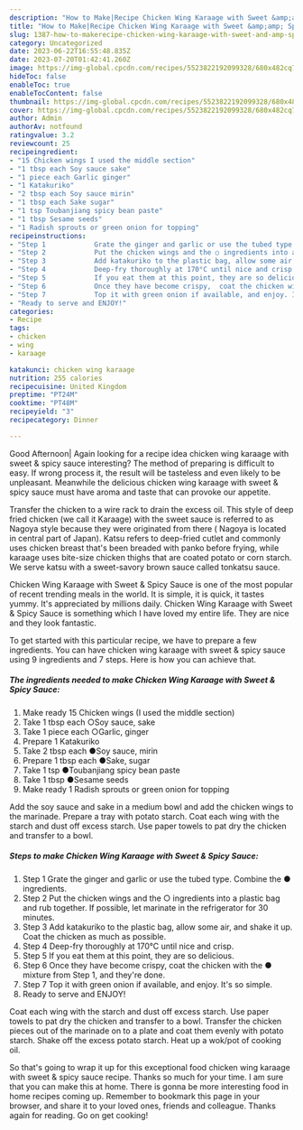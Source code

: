 ```yaml
---
description: "How to Make|Recipe Chicken Wing Karaage with Sweet &amp;amp; Spicy Sauce {That is Special"
title: "How to Make|Recipe Chicken Wing Karaage with Sweet &amp;amp; Spicy Sauce {That is Special"
slug: 1387-how-to-makerecipe-chicken-wing-karaage-with-sweet-and-amp-spicy-sauce-that-is-special
category: Uncategorized
date: 2023-06-22T16:55:48.835Z
date: 2023-07-20T01:42:41.260Z
image: https://img-global.cpcdn.com/recipes/5523822192099328/680x482cq70/chicken-wing-karaage-with-sweet-spicy-sauce-recipe-main-photo.jpg
hideToc: false
enableToc: true
enableTocContent: false
thumbnail: https://img-global.cpcdn.com/recipes/5523822192099328/680x482cq70/chicken-wing-karaage-with-sweet-spicy-sauce-recipe-main-photo.jpg
cover: https://img-global.cpcdn.com/recipes/5523822192099328/680x482cq70/chicken-wing-karaage-with-sweet-spicy-sauce-recipe-main-photo.jpg
author: Admin
authorAv: notfound
ratingvalue: 3.2
reviewcount: 25
recipeingredient:
- "15 Chicken wings I used the middle section"
- "1 tbsp each Soy sauce sake"
- "1 piece each Garlic ginger"
- "1 Katakuriko"
- "2 tbsp each Soy sauce mirin"
- "1 tbsp each Sake sugar"
- "1 tsp Toubanjiang spicy bean paste"
- "1 tbsp Sesame seeds"
- "1 Radish sprouts or green onion for topping"
recipeinstructions:
- "Step 1            Grate the ginger and garlic or use the tubed type. Combine the ● ingredients."
- "Step 2            Put the chicken wings and the ○ ingredients into a plastic bag and rub together. If possible, let marinate in the refrigerator for 30 minutes."
- "Step 3            Add katakuriko to the plastic bag, allow some air, and shake it up. Coat the chicken as much as possible."
- "Step 4            Deep-fry thoroughly at 170°C until nice and crisp."
- "Step 5            If you eat them at this point, they are so delicious."
- "Step 6            Once they have become crispy,  coat the chicken with the ● mixture from Step 1, and they&#39;re done."
- "Step 7            Top it with green onion if available, and enjoy. It&#39;s so simple."
- "Ready to serve and ENJOY!"
categories:
- Recipe
tags:
- chicken
- wing
- karaage

katakunci: chicken wing karaage 
nutrition: 255 calories
recipecuisine: United Kingdom
preptime: "PT24M"
cooktime: "PT48M"
recipeyield: "3"
recipecategory: Dinner

---
```



Good Afternoon| Again looking for a recipe idea chicken wing karaage with sweet &amp; spicy sauce interesting? The method of preparing is difficult to easy. If wrong process it, the result will be tasteless and even likely to be unpleasant. Meanwhile the delicious chicken wing karaage with sweet &amp; spicy sauce must have aroma and taste that can provoke our appetite.





Transfer the chicken to a wire rack to drain the excess oil. This style of deep fried chicken (we call it Karaage) with the sweet sauce is referred to as Nagoya style because they were originated from there ( Nagoya is located in central part of Japan). Katsu refers to deep-fried cutlet and commonly uses chicken breast that&#39;s been breaded with panko before frying, while karaage uses bite-size chicken thighs that are coated potato or corn starch. We serve katsu with a sweet-savory brown sauce called tonkatsu sauce.

Chicken Wing Karaage with Sweet &amp; Spicy Sauce is one of the most popular of recent trending meals in the world. It is simple, it is quick, it tastes yummy. It's appreciated by millions daily. Chicken Wing Karaage with Sweet &amp; Spicy Sauce is something which I have loved my entire life. They are nice and they look fantastic.


To get started with this particular recipe, we have to prepare a few ingredients. You can have chicken wing karaage with sweet &amp; spicy sauce using 9 ingredients and 7 steps. Here is how you can achieve that.

<!--inarticleads1-->

##### The ingredients needed to make Chicken Wing Karaage with Sweet &amp; Spicy Sauce:

1. Make ready 15 Chicken wings (I used the middle section)
1. Take 1 tbsp each ○Soy sauce, sake
1. Take 1 piece each ○Garlic, ginger
1. Prepare 1 Katakuriko
1. Take 2 tbsp each ●Soy sauce, mirin
1. Prepare 1 tbsp each ●Sake, sugar
1. Take 1 tsp ●Toubanjiang spicy bean paste
1. Take 1 tbsp ●Sesame seeds
1. Make ready 1 Radish sprouts or green onion for topping


Add the soy sauce and sake in a medium bowl and add the chicken wings to the marinade. Prepare a tray with potato starch. Coat each wing with the starch and dust off excess starch. Use paper towels to pat dry the chicken and transfer to a bowl. 

<!--inarticleads2-->

##### Steps to make Chicken Wing Karaage with Sweet &amp; Spicy Sauce:

1. Step 1            Grate the ginger and garlic or use the tubed type. Combine the ● ingredients.
1. Step 2            Put the chicken wings and the ○ ingredients into a plastic bag and rub together. If possible, let marinate in the refrigerator for 30 minutes.
1. Step 3            Add katakuriko to the plastic bag, allow some air, and shake it up. Coat the chicken as much as possible.
1. Step 4            Deep-fry thoroughly at 170°C until nice and crisp.
1. Step 5            If you eat them at this point, they are so delicious.
1. Step 6            Once they have become crispy,  coat the chicken with the ● mixture from Step 1, and they&#39;re done.
1. Step 7            Top it with green onion if available, and enjoy. It&#39;s so simple.
1. Ready to serve and ENJOY!

Coat each wing with the starch and dust off excess starch. Use paper towels to pat dry the chicken and transfer to a bowl. Transfer the chicken pieces out of the marinade on to a plate and coat them evenly with potato starch. Shake off the excess potato starch. Heat up a wok/pot of cooking oil. 

So that's going to wrap it up for this exceptional food chicken wing karaage with sweet &amp; spicy sauce recipe. Thanks so much for your time. I am sure that you can make this at home. There is gonna be more interesting food in home recipes coming up. Remember to bookmark this page in your browser, and share it to your loved ones, friends and colleague. Thanks again for reading. Go on get cooking!
